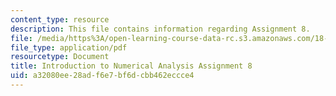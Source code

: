 ```yaml
---
content_type: resource
description: This file contains information regarding Assignment 8.
file: /media/https%3A/open-learning-course-data-rc.s3.amazonaws.com/18-330-introduction-to-numerical-analysis-spring-2012/a32080ee28adf6e7bf6dcbb462eccce4_MIT18_330S12_hw8.pdf
file_type: application/pdf
resourcetype: Document
title: Introduction to Numerical Analysis Assignment 8
uid: a32080ee-28ad-f6e7-bf6d-cbb462eccce4
---
```

